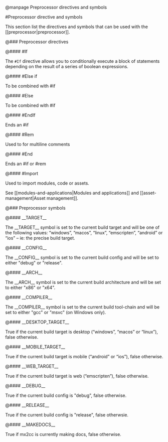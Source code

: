 
@manpage Preprocessor directives and symbols

#Preprocessor directive and symbols


This section list the directives and symbols that can be used with the [[preprocessor|preprocessor]].


@### Preprocessor directives


@#### #If

The `#If` directive allows you to conditionally execute a block of statements depending on the result of a series of boolean expressions.


@#### #Else if

To be combined with #if


@#### #Else

To be combined with #if


@#### #EndIf

Ends an #if


@#### #Rem

Used to for multiline comments


@#### #End

Ends an #if or #rem


@#### #Import

Used to import modules, code or assets.

See [[modules-and-applications|Modules and applications]] and [[asset-management|Asset management]].


@### Preprocessor symbols

@#### \_\_TARGET\_\_

The \_\_TARGET\_\_ symbol is set to the current build target and will be one of the following values: “windows”, “macos”, “linux”, “emscripten”, “android” or “ios” – ie: the precise build target.


@#### \_\_CONFIG\_\_

The \_\_CONFIG\_\_ symbol is set to the current build config and will be set to either "debug" or "release".

@#### \_\_ARCH\_\_

The \_\_ARCH\_\_ symbol is set to the current build architecture and will be set to either "x86" or "x64".

@#### \_\_COMPILER\_\_

The \_\_COMPILER\_\_ symbol is set to the current build tool-chain and will be set to either "gcc" or "msvc" (on Windows only).


@#### \_\_DESKTOP\_TARGET\_\_

True if the current build target is desktop (“windows”, “macos” or “linux”), false otherwise.


@#### \_\_MOBILE\_TARGET\_\_

True if the current build target is mobile (“android” or “ios”), false otherwise.


@#### \_\_WEB\_TARGET\_\_

True if the current build target is web (“emscripten”), false otherwise.


@#### \_\_DEBUG\_\_

True if the current build config is "debug", false otherwise.


@#### \_\_RELEASE\_\_

True if the current build config is "release", false otherwsie.


@#### \_\_MAKEDOCS\_\_

True if mx2cc is currently making docs, false otherwise.
